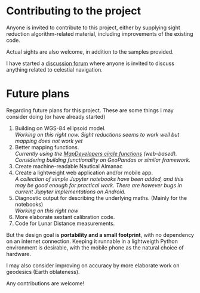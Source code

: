 
# Contributing to the project

Anyone is invited to contribute to this project,
either by supplying sight reduction algorithm-related material,
including improvements of the existing code.

Actual sights are also welcome, in addition to the samples provided.

I have started a
[discussion forum](https://github.com/alinnman/celestial-navigation/discussions)
where anyone is invited to discuss anything related to celestial navigation.

# Future plans

Regarding future plans for this project.
These are some things I may consider doing (or have already started)

1. Building on WGS-84 ellipsoid model.<br/>
*Working on this right now. Sight reductions seems to work well but mapping*
*does not work yet*
1. Better mapping functions.<br/>
*Currently using the*
*[MapDevelopers circle functions](https://www.mapdevelopers.com/draw-circle-tool.php) (web-based). Considering*
*building functionality on GeoPandas or similar framework.*
1. Create machine-readable Nautical Almanac
1. Create a lightweight web application and/or mobile app. <br/>
*A collection of simple Jupyter notebooks have been added, and this may be good*
*enough for practical work. There are however bugs in current Jupyter*
*implementations on Android.*
1. Diagnostic output for describing the underlying maths.
(Mainly for the notebooks)<br/>
*Working on this right now*
1. More elaborate sextant calibration code.
1. Code for Lunar Distance measurements.

But the design goal is **portability and a small footprint**,
with no dependency on an internet connection.
Keeping it runnable in a lightweigth Python environment is desirable,
with the mobile phone as the natural choice of hardware.

I may also consider improving on accuracy by more elaborate work on geodesics
(Earth oblateness).

Any contributions are welcome!
